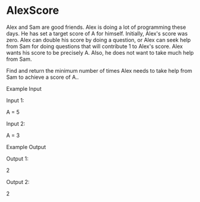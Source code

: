 # AlexScore
Alex and Sam are good friends. Alex is doing a lot of programming these days. He has set a target score of A for himself.
Initially, Alex's score was zero. Alex can double his score by doing a question, or Alex can seek help from Sam for doing questions that will contribute 1 to Alex's score. Alex wants his score to be precisely A. Also, he does not want to take much help from Sam.

Find and return the minimum number of times Alex needs to take help from Sam to achieve a score of A..

Example Input

Input 1:

A = 5

Input 2:

A = 3



Example Output

Output 1:

2

Output 2:

2
